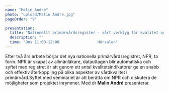 ```yaml
---
name: "Malin André"
photo: "upload/Malin Andre.jpg"
pageOrder: "9"

presentation:
  title: "Nationellt primärvårdsregister - vårt verktyg för kvalitet och forskning"
  description: ""
  time: "Ons 11:00-12:00                 Hörsalen"  
---
```

Efter två års arbete börjar det nya nationella primärvårdsregistret, NPR, ta form. NPR är skapat av allmänläkare, datauttagen blir automatiska och syftet med registret är att genom ett antal kvalitetsindikatorer ge en snabb och effektiv återkoppling på olika aspekter av vårdkvalitet i primärvård.Syftet med seminariet är att berätta om NPR och diskutera de möjligheter som projektet inrymmer. Med dr **Malin André** presenterar.
